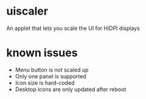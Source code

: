 # uiscaler
An applet that lets you scale the UI for HiDPI displays

# known issues
* Menu button is not scaled up
* Only one panel is supported
* Icon size is hard-coded
* Desktop icons are only updated after reboot
